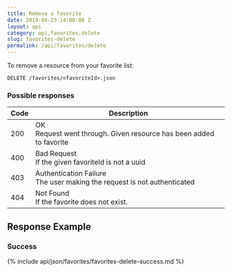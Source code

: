 ```yaml
---
title: Remove a favorite
date: 2019-04-23 14:00:00 Z
layout: api
category: api,favorites,delete
slug: favorites-delete
permalink: /api/favorites/delete
---
```


To remove a resource from your favorite list:

```
DELETE /favorites/<favoriteId>.json
```

### Possible responses

<table class="table-parameters">
    <thead>
        <tr>
            <th>Code</th>
            <th>Description</th>
        </tr>
    </thead>
    <tbody>
        <tr>
            <td>200</td>
            <td>OK<br/>
            Request went through. Given resource has been added to favorite</td>
        </tr>
        <tr>
            <td>400</td>
            <td>Bad Request<br/>
                If the given favoriteId is not a uuid
            </td>
        </tr>
        <tr>
            <td>403</td>
            <td>Authentication Failure<br/>
            The user making the request is not authenticated</td>
        </tr>
        <tr>
            <td>404</td>
            <td>Not Found<br/>
                If the favorite does not exist.
            </td>
        </tr>
    </tbody>
</table>

## Response Example
### Success

{% include api/json/favorites/favorites-delete-success.md %}

